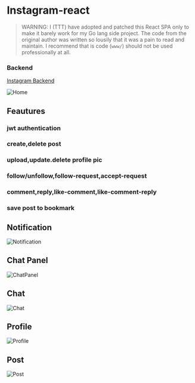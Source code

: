 # Instagram-react

> WARNING: I (TTT) have adopted and patched this React SPA only to make it barely work for my Go lang side project.
> The code from the original author was written so lousily that it was a pain to read and maintain.
> I recommend that is code (`www/`) should not be used professionally at all.

### Backend

[Instagram Backend](https://github.com/charanpy/instagram-clone-API)

![Home](https://raw.github.com/charanpy/instagram-clone-API/master/screenshots/post.png)

## Feautures

### jwt authentication

### create,delete post

### upload,update.delete profile pic

### follow/unfollow,follow-request,accept-request

### comment,reply,like-comment,like-comment-reply

### save post to bookmark

## Notification

![Notification](https://raw.github.com/charanpy/instagram-clone-API/master/screenshots/notif.png)

## Chat Panel

![ChatPanel](https://raw.github.com/charanpy/instagram-clone-API/master/screenshots/chat.png)

## Chat

![Chat](https://raw.github.com/charanpy/instagram-clone-API/master/screenshots/convo.png)

## Profile

![Profile](https://raw.github.com/charanpy/instagram-clone-API/master/screenshots/profile.png)

## Post

![Post](https://raw.github.com/charanpy/instagram-clone-API/master/screenshots/cretaePost.png)
